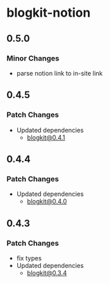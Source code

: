 # blogkit-notion

## 0.5.0

### Minor Changes

- parse notion link to in-site link

## 0.4.5

### Patch Changes

- Updated dependencies
  - blogkit@0.4.1

## 0.4.4

### Patch Changes

- Updated dependencies
  - blogkit@0.4.0

## 0.4.3

### Patch Changes

- fix types
- Updated dependencies
  - blogkit@0.3.4
